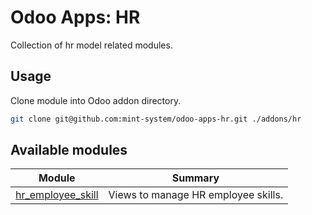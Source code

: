 # Odoo Apps: HR

Collection of hr model related modules.

## Usage

Clone module into Odoo addon directory.

```bash
git clone git@github.com:mint-system/odoo-apps-hr.git ./addons/hr
```

## Available modules

| Module                                 | Summary                             |
| -------------------------------------- | ----------------------------------- |
| [hr_employee_skill](hr_employee_skill) | Views to manage HR employee skills. |
